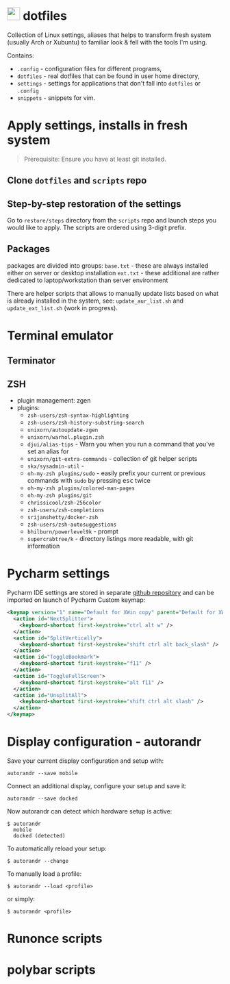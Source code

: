 # <img src="https://upload.wikimedia.org/wikipedia/commons/thumb/3/35/Tux.svg/204px-Tux.svg.png" width="30"> dotfiles
Collection of Linux settings, aliases that helps to transform fresh system (usually Arch or Xubuntu) to familiar look & fell with the tools I'm using.

Contains:
* `.config`   - configuration files for different programs,
* `dotfiles`  - real dotfiles that can be found in user home directory,
* `settings`  - settings for applications that don't fall into `dotfiles` or `.config`
* `snippets`  - snippets for vim.

# Apply settings, installs in fresh system

> Prerequisite: Ensure you have at least git installed.

## Clone `dotfiles` and `scripts` repo

## Step-by-step restoration of the settings

Go to `restore/steps` directory from the `scripts` repo and launch steps you would like to apply. The scripts are ordered using 3-digit prefix.

## Packages
packages are divided into groups:
`base.txt` - these are always installed either on server or desktop installation
`ext.txt`  - these additional are rather dedicated to laptop/workstation than server environment

There are helper scripts that allows to manually update lists based on what is already installed in the system, see: `update_aur_list.sh` and `update_ext_list.sh` (work in progress).

# Terminal emulator
## Terminator

## ZSH
- plugin management: zgen
- plugins:
	- `zsh-users/zsh-syntax-highlighting`
	- `zsh-users/zsh-history-substring-search`
	- `unixorn/autoupdate-zgen`
	- `unixorn/warhol.plugin.zsh`
	- `djui/alias-tips` - Warn you when you run a command that you've set an alias for
	- `unixorn/git-extra-commands` - collection of git helper scripts
	- `skx/sysadmin-util` - 
	- `oh-my-zsh plugins/sudo`   - easily prefix your current or previous commands with `sudo` by pressing <kbd>esc</kbd> twice
	- `oh-my-zsh plugins/colored-man-pages`
	- `oh-my-zsh plugins/git`
	- `chrissicool/zsh-256color`
	- `zsh-users/zsh-completions`
	- `srijanshetty/docker-zsh`
	- `zsh-users/zsh-autosuggestions`
	- `bhilburn/powerlevel9k` - prompt
	- `supercrabtree/k` - directory listings more readable, with git information

# Pycharm settings
Pycharm IDE settings are stored in separate [github repository](https://github.com/izikeros/pycharm_settings) and can be imported on launch of Pycharm
Custom keymap:
```xml
<keymap version="1" name="Default for XWin copy" parent="Default for XWin">
  <action id="NextSplitter">
    <keyboard-shortcut first-keystroke="ctrl alt w" />
  </action>
  <action id="SplitVertically">
    <keyboard-shortcut first-keystroke="shift ctrl alt back_slash" />
  </action>
  <action id="ToggleBookmark">
    <keyboard-shortcut first-keystroke="f11" />
  </action>
  <action id="ToggleFullScreen">
    <keyboard-shortcut first-keystroke="alt f11" />
  </action>
  <action id="UnsplitAll">
    <keyboard-shortcut first-keystroke="shift ctrl alt slash" />
  </action>
</keymap>


```
# Display configuration - autorandr
Save your current display configuration and setup with:
```
autorandr --save mobile
```
Connect an additional display, configure your setup and save it:
```
autorandr --save docked
```
Now autorandr can detect which hardware setup is active:
```
$ autorandr
  mobile
  docked (detected)
```
To automatically reload your setup:
```
$ autorandr --change
```
To manually load a profile:
```
$ autorandr --load <profile>
```
or simply:
```
$ autorandr <profile>
```

# Runonce scripts

# polybar scripts
